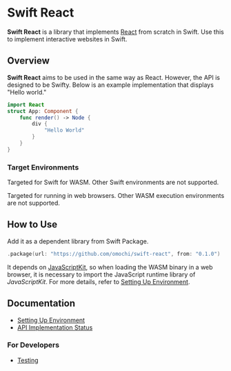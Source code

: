 # Swift React

**Swift React** is a library that implements [React](https://react.dev) from scratch in Swift. Use this to implement interactive websites in Swift.

## Overview

**Swift React** aims to be used in the same way as React. However, the API is designed to be Swifty. Below is an example implementation that displays "Hello world."

```swift
import React
struct App: Component {
    func render() -> Node {
        div {
            "Hello World"
        }
    }
}
```

### Target Environments

Targeted for Swift for WASM. Other Swift environments are not supported.

Targeted for running in web browsers. Other WASM execution environments are not supported.

## How to Use

Add it as a dependent library from Swift Package.

```swift
.package(url: "https://github.com/omochi/swift-react", from: "0.1.0")
```

It depends on [JavaScriptKit](https://github.com/swiftwasm/JavaScriptKit), so when loading the WASM binary in a web browser, it is necessary to import the JavaScript runtime library of *JavaScriptKit*. For more details, refer to [Setting Up Environment](./docs/configure.md).

## Documentation

- [Setting Up Environment](./docs/configure.md)
- [API Implementation Status](./docs/api.md)

### For Developers

- [Testing](./docs/testing.md)
